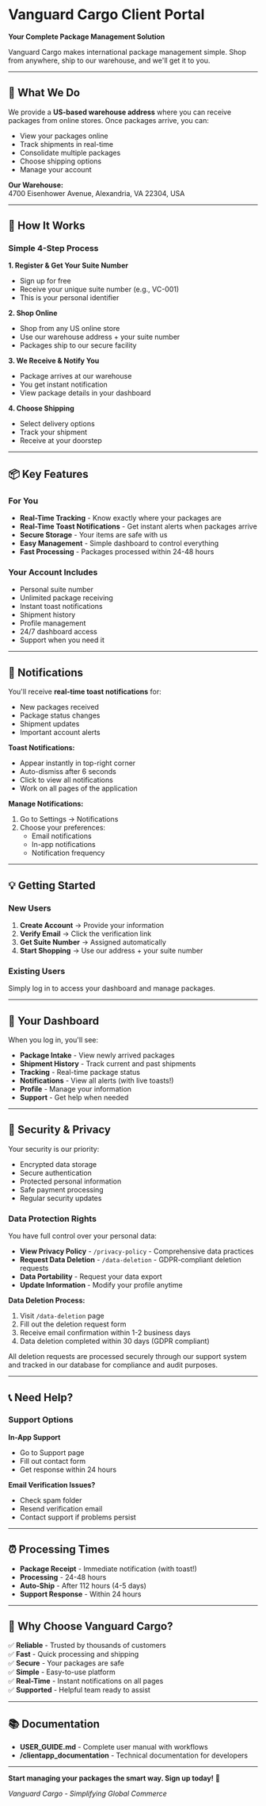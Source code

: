 # Vanguard Cargo Client Portal

**Your Complete Package Management Solution**

Vanguard Cargo makes international package management simple. Shop from anywhere, ship to our warehouse, and we'll get it to you.

---

## 🎯 What We Do

We provide a **US-based warehouse address** where you can receive packages from online stores. Once packages arrive, you can:

- View your packages online
- Track shipments in real-time
- Consolidate multiple packages
- Choose shipping options
- Manage your account

**Our Warehouse:**  
4700 Eisenhower Avenue, Alexandria, VA 22304, USA

---

## 🚀 How It Works

### Simple 4-Step Process

**1. Register & Get Your Suite Number**
- Sign up for free
- Receive your unique suite number (e.g., VC-001)
- This is your personal identifier

**2. Shop Online**
- Shop from any US online store
- Use our warehouse address + your suite number
- Packages ship to our secure facility

**3. We Receive & Notify You**
- Package arrives at our warehouse
- You get instant notification
- View package details in your dashboard

**4. Choose Shipping**
- Select delivery options
- Track your shipment
- Receive at your doorstep

---

## 📦 Key Features

### For You
- **Real-Time Tracking** - Know exactly where your packages are
- **Real-Time Toast Notifications** - Get instant alerts when packages arrive
- **Secure Storage** - Your items are safe with us
- **Easy Management** - Simple dashboard to control everything
- **Fast Processing** - Packages processed within 24-48 hours

### Your Account Includes
- Personal suite number
- Unlimited package receiving
- Instant toast notifications
- Shipment history
- Profile management
- 24/7 dashboard access
- Support when you need it

---

## 🔔 Notifications

You'll receive **real-time toast notifications** for:
- New packages received
- Package status changes
- Shipment updates
- Important account alerts

**Toast Notifications:**
- Appear instantly in top-right corner
- Auto-dismiss after 6 seconds
- Click to view all notifications
- Work on all pages of the application

**Manage Notifications:**
1. Go to Settings → Notifications
2. Choose your preferences:
   - Email notifications
   - In-app notifications  
   - Notification frequency

---

## 💡 Getting Started

### New Users

1. **Create Account** → Provide your information
2. **Verify Email** → Click the verification link
3. **Get Suite Number** → Assigned automatically
4. **Start Shopping** → Use our address + your suite number

### Existing Users

Simply log in to access your dashboard and manage packages.

---

## 📱 Your Dashboard

When you log in, you'll see:

- **Package Intake** - View newly arrived packages
- **Shipment History** - Track current and past shipments
- **Tracking** - Real-time package status
- **Notifications** - View all alerts (with live toasts!)
- **Profile** - Manage your information
- **Support** - Get help when needed

---

## 🔐 Security & Privacy

Your security is our priority:

- Encrypted data storage
- Secure authentication
- Protected personal information
- Safe payment processing
- Regular security updates

### Data Protection Rights

You have full control over your personal data:

- **View Privacy Policy** - `/privacy-policy` - Comprehensive data practices
- **Request Data Deletion** - `/data-deletion` - GDPR-compliant deletion requests
- **Data Portability** - Request your data export
- **Update Information** - Modify your profile anytime

**Data Deletion Process:**
1. Visit `/data-deletion` page
2. Fill out the deletion request form
3. Receive email confirmation within 1-2 business days
4. Data deletion completed within 30 days (GDPR compliant)

All deletion requests are processed securely through our support system and tracked in our database for compliance and audit purposes.

---

## 📞 Need Help?

### Support Options

**In-App Support**
- Go to Support page
- Fill out contact form
- Get response within 24 hours

**Email Verification Issues?**
- Check spam folder
- Resend verification email
- Contact support if problems persist

---

## ⏰ Processing Times

- **Package Receipt** - Immediate notification (with toast!)
- **Processing** - 24-48 hours
- **Auto-Ship** - After 112 hours (4-5 days)
- **Support Response** - Within 24 hours

---

## 🌟 Why Choose Vanguard Cargo?

✅ **Reliable** - Trusted by thousands of customers  
✅ **Fast** - Quick processing and shipping  
✅ **Secure** - Your packages are safe  
✅ **Simple** - Easy-to-use platform  
✅ **Real-Time** - Instant notifications on all pages  
✅ **Supported** - Helpful team ready to assist  

---

## 📚 Documentation

- **USER_GUIDE.md** - Complete user manual with workflows
- **/clientapp_documentation** - Technical documentation for developers

---

**Start managing your packages the smart way. Sign up today!** 🚀

*Vanguard Cargo - Simplifying Global Commerce*
